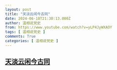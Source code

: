 ```yaml
---
layout: post
title: "天淡云闲今古同"
date: 2024-06-18T21:30:13.000Z
author: 温相说党史
from: https://www.youtube.com/watch?v=yLP4JyWXAOY
tags: [ 温相说党史 ]
comments: True
categories: [ 温相说党史 ]
---
```

<!--1718746213000-->
[天淡云闲今古同](https://www.youtube.com/watch?v=yLP4JyWXAOY)
------

<div>

</div>

